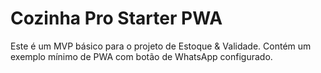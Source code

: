 # Cozinha Pro Starter PWA

Este é um MVP básico para o projeto de Estoque & Validade. Contém um exemplo mínimo de PWA com botão de WhatsApp configurado.
